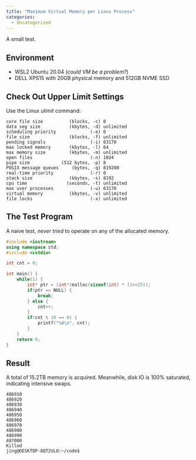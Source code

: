 ```yaml
---
title: "Maximum Virtual Memory per Linux Process"
categories:
  - Uncategorized
---
```


A small test.

## Environment

* WSL2 Ubuntu 20.04 (*could VM be a problem?*)
* DELL XPS15 with 20GB physical memory and 512GB NVME SSD

## Check Out Upper Limit Settings

Use the Linux *ulimit* command:

```
core file size          (blocks, -c) 0
data seg size           (kbytes, -d) unlimited
scheduling priority             (-e) 0
file size               (blocks, -f) unlimited
pending signals                 (-i) 63170
max locked memory       (kbytes, -l) 64
max memory size         (kbytes, -m) unlimited
open files                      (-n) 1024
pipe size            (512 bytes, -p) 8
POSIX message queues     (bytes, -q) 819200
real-time priority              (-r) 0
stack size              (kbytes, -s) 8192
cpu time               (seconds, -t) unlimited
max user processes              (-u) 63170
virtual memory          (kbytes, -v) unlimited
file locks                      (-x) unlimited
```

## The Test Program

A naive test, *never tried* to operate on any of the allocated memory.

```c++
#include <iostream>
using namespace std;
#include <cstdio>

int cnt = 0;

int main() {
    while(1) {
        int* ptr = (int*)malloc(sizeof(int) * (1<<25));
        if(ptr == NULL) {
            break;
        } else {
            cnt++;
        }
        if(cnt % 10 == 0) {
            printf("%d\n", cnt);
        }
    }
    return 0;
}
```

## Result

A total of 15.2TB memory is acquired. Meanwhile, disk IO is 100% saturated, indicating intensive swaps.

```
486910
486920
486930
486940
486950
486960
486970
486980
486990
487000
Killed
jing@DESKTOP-8QT2VLO:~/code$ 
```